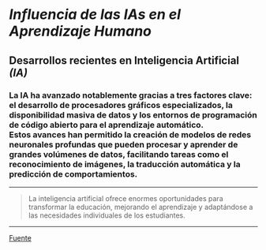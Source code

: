 # *Influencia de las IAs en el Aprendizaje Humano*

## **Desarrollos recientes en Inteligencia Artificial _(IA)_**
 
### La IA ha avanzado notablemente gracias a tres factores clave: el desarrollo de procesadores gráficos especializados, la disponibilidad masiva de datos y los entornos de programación de código abierto para el aprendizaje automático.<br/>Estos avances han permitido la creación de modelos de redes neuronales profundas que pueden procesar y aprender de grandes volúmenes de datos, facilitando tareas como el reconocimiento de imágenes, la traducción automática y la predicción de comportamientos.









---

> La inteligencia artificial ofrece enormes oportunidades para transformar la educación, mejorando el aprendizaje y adaptándose a las necesidades individuales de los estudiantes.

---

[Fuente](https://megaprofe.es/impacto-de-la-inteligencia-artificial-en-el-aprendizaje/?)